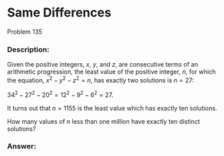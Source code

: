 # Same Differences
Problem 135
### Description:
Given the positive integers, $x$, $y$, and $z$, are consecutive terms of an arithmetic progression, the least value of the positive integer, $n$, for which the equation, $x^{2}-y^{2}-z^{2}=n$, has exactly two solutions is $n=27$:

$34^{2}-27^{2}-20^{2}=12^{2}-9^{2}-6^{2}=27$.

It turns out that $n=1155$ is the least value which has exactly ten solutions.

How many values of $n$ less than one million have exactly ten distinct solutions?

### Answer:
```
